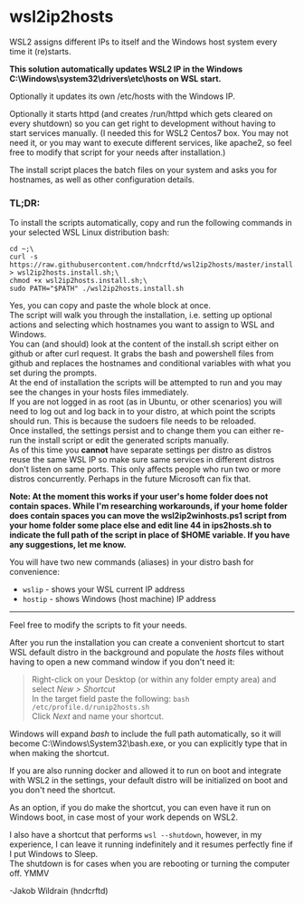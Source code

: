 # wsl2ip2hosts

WSL2 assigns different IPs to itself and the Windows host system every time it (re)starts.

**This solution automatically updates WSL2 IP in the Windows C:\Windows\system32\drivers\etc\hosts on WSL start.**

Optionally it updates its own /etc/hosts with the Windows IP.

Optionally it starts httpd (and creates /run/httpd which gets cleared on every shutdown) so you can get right to development without having to start services manually. (I needed this for WSL2 Centos7 box. You may not need it, or you may want to execute different services, like apache2, so feel free to modify that script for your needs after installation.)

The install script places the batch files on your system and asks you for hostnames, as well as other configuration details.

### TL;DR:

To install the scripts automatically, copy and run the following commands in your selected WSL Linux distribution bash:
```
cd ~;\
curl -s https://raw.githubusercontent.com/hndcrftd/wsl2ip2hosts/master/install.sh > wsl2ip2hosts.install.sh;\
chmod +x wsl2ip2hosts.install.sh;\
sudo PATH="$PATH" ./wsl2ip2hosts.install.sh
```
Yes, you can copy and paste the whole block at once.  
The script will walk you through the installation, i.e. setting up optional actions and selecting which hostnames you want to assign to WSL and Windows.  
You can (and should) look at the content of the install.sh script either on github or after curl request. It grabs the bash and powershell files from github and replaces the hostnames and conditional variables with what you set during the prompts.  
At the end of installation the scripts will be attempted to run and you may see the changes in your hosts files immediately.  
If you are not logged in as root (as in Ubuntu, or other scenarios) you will need to log out and log back in to your distro, at which point the scripts should run. This is because the sudoers file needs to be reloaded.  
Once installed, the settings persist and to change them you can either re-run the install script or edit the generated scripts manually.  
As of this time you **cannot** have separate settings per distro as distros reuse the same WSL IP so make sure same services in different distros don't listen on same ports. This only affects people who run two or more distros concurrently. Perhaps in the future Microsoft can fix that.

**Note: At the moment this works if your user's home folder does not contain spaces. While I'm researching workarounds, if your home folder does contain spaces you can move the wsl2ip2winhosts.ps1 script from your home folder some place else and edit line 44 in ips2hosts.sh to indicate the full path of the script in place of $HOME variable. If you have any suggestions, let me know.**

You will have two new commands (aliases) in your distro bash for convenience:  
- `wslip` - shows your WSL current IP address  
- `hostip` - shows Windows (host machine) IP address

---
Feel free to modify the scripts to fit your needs.

After you run the installation you can create a convenient shortcut to start WSL default distro in the background and populate the *hosts* files without having to open a new command window if you don't need it:  
>Right-click on your Desktop (or within any folder empty area) and select *New > Shortcut*  
>In the target field paste the following: `bash /etc/profile.d/runip2hosts.sh`  
>Click *Next* and name your shortcut.  

Windows will expand _bash_ to include the full path automatically, so it will become C:\Windows\System32\bash.exe, or you can explicitly type that in when making the shortcut.

If you are also running docker and allowed it to run on boot and integrate with WSL2 in the settings, your default distro will be initialized on boot and you don't need the shortcut.

As an option, if you do make the shortcut, you can even have it run on Windows boot, in case most of your work depends on WSL2.

I also have a shortcut that performs `wsl --shutdown`, however, in my experience, I can leave it running indefinitely and it resumes perfectly fine if I put Windows to Sleep.  
The shutdown is for cases when you are rebooting or turning the computer off.
YMMV

-Jakob Wildrain (hndcrftd)
